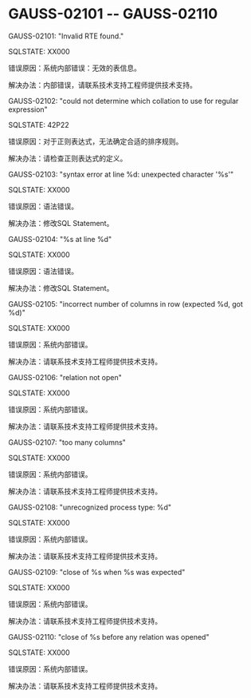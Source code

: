 # GAUSS-02101 -- GAUSS-02110

GAUSS-02101: "Invalid RTE found."

SQLSTATE: XX000

错误原因：系统内部错误：无效的表信息。

解决办法：内部错误，请联系技术支持工程师提供技术支持。

GAUSS-02102: "could not determine which collation to use for regular expression"

SQLSTATE: 42P22

错误原因：对于正则表达式，无法确定合适的排序规则。

解决办法：请检查正则表达式的定义。

GAUSS-02103: "syntax error at line %d: unexpected character '%s'"

SQLSTATE: XX000

错误原因：语法错误。

解决办法：修改SQL Statement。

GAUSS-02104: "%s at line %d"

SQLSTATE: XX000

错误原因：语法错误。

解决办法：修改SQL Statement。

GAUSS-02105: "incorrect number of columns in row \(expected %d, got %d\)"

SQLSTATE: XX000

错误原因：系统内部错误。

解决办法：请联系技术支持工程师提供技术支持。

GAUSS-02106: "relation not open"

SQLSTATE: XX000

错误原因：系统内部错误。

解决办法：请联系技术支持工程师提供技术支持。

GAUSS-02107: "too many columns"

SQLSTATE: XX000

错误原因：系统内部错误。

解决办法：请联系技术支持工程师提供技术支持。

GAUSS-02108: "unrecognized process type: %d"

SQLSTATE: XX000

错误原因：系统内部错误。

解决办法：请联系技术支持工程师提供技术支持。

GAUSS-02109: "close of %s when %s was expected"

SQLSTATE: XX000

错误原因：系统内部错误。

解决办法：请联系技术支持工程师提供技术支持。

GAUSS-02110: "close of %s before any relation was opened"

SQLSTATE: XX000

错误原因：系统内部错误。

解决办法：请联系技术支持工程师提供技术支持。

